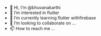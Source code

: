- 👋 Hi, I’m @bhuvanakarthi
- 👀 I’m interested in flutter
- 🌱 I’m currently learning flutter withfirebase
- 💞️ I’m looking to collaborate on ...
- 📫 How to reach me ...

<!---
bhuvanakarthi/bhuvanakarthi is a ✨ special ✨ repository because its `README.md` (this file) appears on your GitHub profile.
You can click the Preview link to take a look at your changes.
--->
